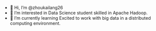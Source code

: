 - 👋 Hi, I’m @zhoukailang26
- 👀 I’m interested in Data Science student skilled in Apache Hadoop. 
- 🌱 I’m currently learning Excited to work with big data in a distributed computing environment.
